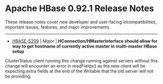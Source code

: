 
<!---
# Licensed to the Apache Software Foundation (ASF) under one
# or more contributor license agreements.  See the NOTICE file
# distributed with this work for additional information
# regarding copyright ownership.  The ASF licenses this file
# to you under the Apache License, Version 2.0 (the
# "License"); you may not use this file except in compliance
# with the License.  You may obtain a copy of the License at
#
#     http://www.apache.org/licenses/LICENSE-2.0
#
# Unless required by applicable law or agreed to in writing, software
# distributed under the License is distributed on an "AS IS" BASIS,
# WITHOUT WARRANTIES OR CONDITIONS OF ANY KIND, either express or implied.
# See the License for the specific language governing permissions and
# limitations under the License.
-->
# Apache HBase  0.92.1 Release Notes

These release notes cover new developer and user-facing incompatibilities, important issues, features, and major improvements.


---

* [HBASE-5209](https://issues.apache.org/jira/browse/HBASE-5209) | *Major* | **HConnection/HMasterInterface should allow for way to get hostname of currently active master in multi-master HBase setup**

ClusterStatus client running this change running against servers without this change will encounter an error in readFields() as the new client will be expecting extra fields at the end of the Writable that the old server will not be providing.



